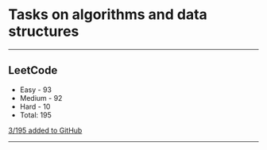 # Tasks on algorithms and data structures
---

## LeetCode

- Easy - 93
- Medium - 92
- Hard - 10
- Total: 195

[3/195 added to GitHub](https://github.com/vitbogit/algorithms-and-data-structures-problems/tree/main/leetcode)

---
